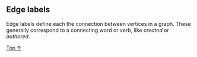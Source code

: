 ## Edge labels ##

Edge labels define each the connection between vertices in a graph. These generally correspond to a connecting word or verb, like _created_ or _authored_.

[Top &#8593;](#sections)
